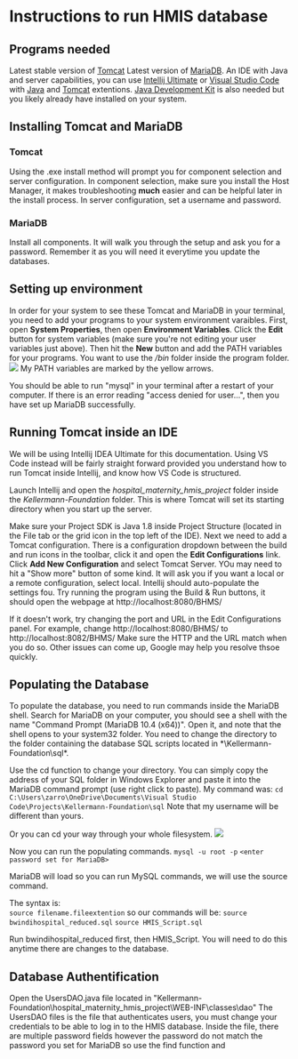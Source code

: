 # Instructions to run HMIS database 

## Programs needed ##
Latest stable version of [Tomcat](https://tomcat.apache.org/download-80.cgi)
Latest version of [MariaDB](https://mariadb.org/download/).
An IDE with Java and server capabilities, you can use [Intellij Ultimate](https://www.jetbrains.com/idea/) or [Visual Studio Code](https://code.visualstudio.com/) with [Java](https://marketplace.visualstudio.com/items?itemName=vscjava.vscode-java-debug) and [Tomcat](https://marketplace.visualstudio.com/items?itemName=adashen.vscode-tomcat) extentions. 
[Java Development Kit](https://www.oracle.com/java/technologies/javase/javase-jdk8-downloads.html) is also needed but you likely already have installed on your system.

## Installing Tomcat and MariaDB ##
### Tomcat ### 
Using the .exe install method will prompt you for component selection and server configuration. 
In component selection, make sure you install the Host Manager, it makes troubleshooting **much** easier and can be helpful later in the install process. 
In server configuration, set a username and password. 
### MariaDB ###
Install all components.
It will walk you through the setup and ask you for a password. Remember it as you will need it everytime you update the databases.

## Setting up environment ##
In order for your system to see these Tomcat and MariaDB in your terminal, you need to add your programs to your system environment varaibles. 
First, open **System Properties**, then open **Environment Variables**. Click the **Edit** button for system variables (make sure you're not editing your user variables just above). Then hit the **New** button and add the PATH variables for your programs. You want to use the */bin* folder inside the program folder. 
![](https://i.imgur.com/vArAOqn.jpg)
My PATH variables are marked by the yellow arrows.

You should be able to run "mysql" in your terminal after a restart of your computer. If there is an error reading "access denied for user...", then you have set up MariaDB successfully. 

## Running Tomcat inside an IDE ##
We will be using Intellij IDEA Ultimate for this documentation. Using VS Code instead will be fairly straight forward provided you understand how to run Tomcat inside Intellij, and know how VS Code is structured. 

Launch Intellij and open the *hospital_maternity_hmis_project* folder inside the *Kellermann-Foundation* folder. This is where Tomcat will set its starting directory when you start up the server. 

Make sure your Project SDK is Java 1.8 inside Project Structure (located in the File tab or the grid icon in the top left of the IDE).
Next we need to add a Tomcat configuration. There is a configuration dropdown between the build and run icons in the toolbar, click it and open the **Edit Configurations** link. 
Click **Add New Configuration** and select Tomcat Server. YOu may need to hit a "Show more" button of some kind. It will ask you if you want a local or a remote configuration, select local. 
Intellij should auto-populate the settings fou. Try running the program using the Build & Run buttons, it should open the webpage at http://localhost:8080/BHMS/

If it doesn't work, try changing the port and URL in the Edit Configurations panel. For example, change http://localhost:8080/BHMS/ to http://localhost:8082/BHMS/
Make sure the HTTP and the URL match when you do so. 
Other issues can come up, Google may help you resolve thsoe quickly.

## Populating the Database ##
To populate the database, you need to run commands inside the MariaDB shell. Search for MariaDB on your computer, you should see a shell with the name "Command Prompt (MariaDB 10.4 (x64))". Open it, and note that the shell opens to your system32 folder. You need to change the directory to the folder containing the database SQL scripts located in *\Kellermann-Foundation\sql\*. 

Use the cd function to change your directory. You can simply copy the address of your SQL folder in Windows Explorer and paste it into the MariaDB command prompt (use right click to paste).
My command was: `cd C:\Users\zarro\OneDrive\Documents\Visual Studio Code\Projects\Kellermann-Foundation\sql`
Note that my username will be different than yours.

Or you can cd your way through your whole filesystem. 
![](https://i.imgur.com/tr58MjZ.png)

Now you can run the populating commands. 
`mysql -u root -p`
`<enter password set for MariaDB>`

MariaDB will load so you can run MySQL commands, we will use the source command. 

The syntax is:  
`source filename.fileextention`
so our commands will be:
`source bwindihospital_reduced.sql`
`source HMIS_Script.sql`

Run bwindihospital_reduced first, then HMIS_Script. You will need to do this anytime there are changes to the database. 



## Database Authentification ##

Open the UsersDAO.java file located in "Kellermann-Foundation\hospital_maternity_hmis_project\WEB-INF\classes\dao" 
The UsersDAO files is the file that authenticates users, you must change your credentials to be able to log in to the HMIS database. 
Inside the file, there are multiple password fields however the password do not match the password you set for MariaDB so use the find function and 

